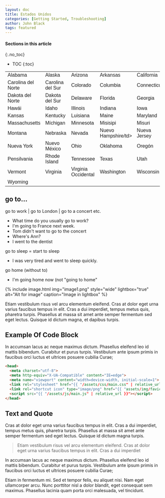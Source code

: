 ```yaml
---
layout: doc
title: Estados Unidos
categories: [Getting Started, Troubleshooting]
author: John Black
tags: featured
---
```


#### Sections in this article
{:.no_toc}
* TOC
{:toc}

<html>
<head>
<style>
#customers {
    font-family: "Trebuchet MS", Arial, Helvetica, sans-serif;
    border-collapse: collapse;
    width: 100%;
}

#customers td, #customers th {
    border: 1px solid #ddd;
    padding: 8px;
}

#customers tr:nth-child(even){background-color: #f2f2f2;}

#customers tr:hover {background-color: #ddd;}

#customers th {
    padding-top: 12px;
    padding-bottom: 12px;
    text-align: left;
    background-color: #4CAF50;
    color: white;
}
</style>
</head>
<body>

<table id="customers">
  <tr>
  </tr>
  <tr>
    <td>Alabama</td>
    <td>Alaska</td>
    <td>Arizona</td>
    <td>Arkansas</td>
    <td>California</td>
  </tr>
  <tr>
    <td>Carolina del Norte</td>
    <td>Carolina del Sur</td>
    <td>Colorado</td>
    <td>Columbia</td>
    <td>Connecticut</td>  
  </tr>
   <tr>
    <td>Dakota del Norte</td>
    <td>Dakota del Sur</td>
    <td>Delaware</td>
    <td>Florida</td>
    <td>Georgia</td>    
  </tr>
  <tr>
    <td>Hawái</td>
    <td>Idaho</td>
    <td>Illinois</td>
    <td>Indiana</td>
    <td>Iowa</td>
  </tr> 
  <tr>
    <td>Kansas</td>
    <td>Kentucky</td>
    <td>Luisiana</td>
    <td>Maine</td>
    <td>Maryland</td>
  </tr>     
  <tr>
   <td>Massachusetts</td>
   <td>Míchigan</td>
   <td>Minnesota</td>   
   <td>Misisipi</td>
   <td>Misuri</td>        
  </tr>   
   <tr>
   <td>Montana</td>
   <td>Nebraska</td>
   <td>Nevada</td>   
   <td>Nuevo Hampshire/td>
   <td>Nueva Jersey</td>        
  </tr> 
   <tr>
   <td>Nueva York</td>
   <td>Nuevo México</td>
   <td>Ohio</td>   
   <td>Oklahoma</td>
   <td>Oregón</td>        
  </tr> 
   <tr>
   <td>Pensilvania</td>
   <td>Rhode Island</td>
   <td>Tennessee</td>   
   <td>Texas</td>
   <td>	Utah</td>        
  </tr> 
   <tr>
   <td>Vermont</td>
   <td>	Virginia</td>
   <td>Virginia Occidental</td>   
   <td>Washington</td>
   <td>Wisconsin</td>    
   <td>Wyoming</td>      
  </tr>
  <tr>   
   <td>Wyoming</td>      
  </tr>     
</table>
</body>
</html>


## go to...
go to work | go to London | go to a concert etc.

<ul>
  <li>What time do you usually go to work?</li>
  <li>I'm going to France next week.</li>
  <li>Tom didn't want to go to the concert</li>
  <li>Where's Ann?</li>
  <li>I went to the dentist</li>
  </ul>
  
  go to sleep = start to sleep
  <ul>
  <li>I was very tired and went to sleep quickly.</li>
  </ul>
   go home (without to)
  <ul>
  <li>I'm going home now (not "going to home"</li>
  </ul>
  

{% include image.html img="image1.png" style="wide" lightbox="true" alt="Alt for image" caption="Image in lightbox" %}

Etiam vestibulum risus vel arcu elementum eleifend. Cras at dolor eget urna varius faucibus tempus in elit. Cras a dui imperdiet, tempus metus quis, pharetra turpis. Phasellus at massa sit amet ante semper fermentum sed eget lectus. Quisque id dictum magna, et dapibus turpis.

## Example Of Code Block
In accumsan lacus ac neque maximus dictum. Phasellus eleifend leo id mattis bibendum. Curabitur et purus turpis. Vestibulum ante ipsum primis in faucibus orci luctus et ultrices posuere cubilia Curae;

```html
<head>
  <meta charset="utf-8">
  <meta http-equiv="X-UA-Compatible" content="IE=edge">
  <meta name="viewport" content="width=device-width, initial-scale=1">
  <link rel="stylesheet" href="{{ "/assets/css/main.css" | relative_url }}">
  <link rel="shortcut icon" type="image/png" href="{{ "assets/img/favicon.png" | relative_url }}" >
  <script src="{{ "/assets/js/main.js" | relative_url }}"></script>
</head>
```

## Text and Quote
Cras at dolor eget urna varius faucibus tempus in elit. Cras a dui imperdiet, tempus metus quis, pharetra turpis. Phasellus at massa sit amet ante semper fermentum sed eget lectus. Quisque id dictum magna turpis.

> Etiam vestibulum risus vel arcu elementum eleifend. Cras at dolor eget urna varius faucibus tempus in elit. Cras a dui imperdiet

In accumsan lacus ac neque maximus dictum. Phasellus eleifend leo id mattis bibendum. Curabitur et purus turpis. Vestibulum ante ipsum primis in faucibus orci luctus et ultrices posuere cubilia Curae;

Etiam in fermentum mi. Sed et tempor felis, eu aliquet nisi. Nam eget ullamcorper arcu. Nunc porttitor nisl a dolor blandit, eget consequat sem maximus. Phasellus lacinia quam porta orci malesuada, vel tincidunt.
